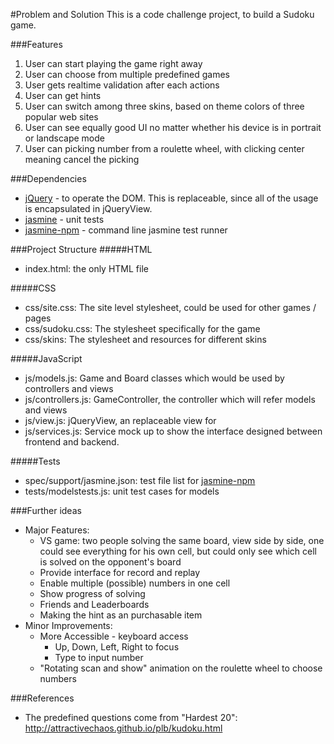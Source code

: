 #Problem and Solution
This is a code challenge project, to build a Sudoku game.

###Features
<ol>
  <li>User can start playing the game right away
  <li>User can choose from multiple predefined games
  <li>User gets realtime validation after each actions
  <li>User can get hints
  <li>User can switch among three skins, based on theme colors of three popular web sites
  <li>User can see equally good UI no matter whether his device is in portrait or landscape mode
  <li>User can picking number from a roulette wheel, with clicking center meaning cancel the picking
</ol>

###Dependencies
* [jQuery] - to operate the DOM. This is replaceable, since all of the usage is encapsulated in jQueryView.
* [jasmine] - unit tests
* [jasmine-npm] - command line jasmine test runner

###Project Structure
#####HTML
* index.html: the only HTML file

#####CSS
* css/site.css: The site level stylesheet, could be used for other games / pages
* css/sudoku.css: The stylesheet specifically for the game
* css/skins: The stylesheet and resources for different skins

#####JavaScript
* js/models.js: Game and Board classes which would be used by controllers and views
* js/controllers.js: GameController, the controller which will refer models and views
* js/view.js: jQueryView, an replaceable view for
* js/services.js: Service mock up to show the interface designed between frontend and backend.

#####Tests
* spec/support/jasmine.json: test file list for [jasmine-npm]
* tests/modelstests.js: unit test cases for models

###Further ideas
* Major Features:
  * VS game: two people solving the same board, view side by side, one could see everything for his own cell, but could only see which cell is solved on the opponent's board
  * Provide interface for record and replay
  * Enable multiple (possible) numbers in one cell
  * Show progress of solving
  * Friends and Leaderboards
  * Making the hint as an purchasable item
* Minor Improvements:
  * More Accessible - keyboard access
    * Up, Down, Left, Right to focus
    * Type to input number
  * "Rotating scan and show" animation on the roulette wheel to choose numbers

###References
* The predefined questions come from "Hardest 20": http://attractivechaos.github.io/plb/kudoku.html

[jQuery]:http://jquery.com
[jasmine]:https://github.com/jasmine/jasmine
[jasmine-npm]:https://github.com/jasmine/jasmine-npm
